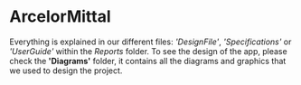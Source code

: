 # ArcelorMittal 


Everything is explained in our different files: *'DesignFile'*, *'Specifications'* or *'UserGuide'* within the *Reports* folder. 
To see the design of the app, please check the **'Diagrams'** folder, it contains all the diagrams and graphics that we used to design the project.
